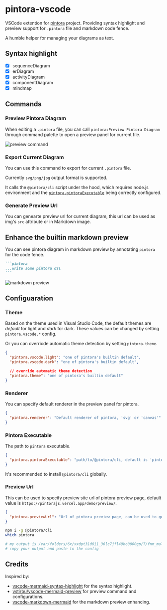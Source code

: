 # pintora-vscode

VSCode extention for [pintora](https://github.com/hikerpig/pintora) project. Providing syntax highlight and preview support for `.pintora` file and markdown code fence.

A humble helper for managing your diagrams as text.

## Syntax highlight

- [x] sequenceDiagram
- [x] erDiagram
- [x] activityDiagram
- [x] componentDiagram
- [x] mindmap

## Commands

### Preview Pintora Diagram

When editing a `.pintora` file, you can call `pintora:Preview Pintora Diagram` through command palette to open a preview panel for current file.


![preview command](https://i.imgur.com/BmbbfwJ.png)

### Export Current Diagram

You can use this command to export for current `.pintora` file.

Currently `svg/png/jpg` output format is supported.

It calls the `@pintora/cli` script under the hood, which requires node.js environment and the [`pintora.pintoraExecutable`](#pintora-executable) being correctly configured.

### Generate Preview Url

You can genearte preview url for current diagram, this url can be used as img's `src` attribute or in Markdown image.


## Enhance the builtin markdown preview

You can see pintora diagram in markdown preview by annotating `pintora` for the code fence.

~~~markdown
```pintora
...write some pintora dsl
```
~~~

![markdown preview](https://i.imgur.com/kyQEexU.png)

## Configuaration

### Theme

Based on the theme used in Visual Studio Code, the default themes are *default* for light and *dark* for dark. These values can be changed by setting `pintora.vscode.*` config.

Or you can overricde automatic theme detection by setting `pintora.theme`.

```json
{
  "pintora.vscode.light": "one of pintora's builtin default",
  "pintora.vscode.dark": "one of pintora's builtin default",

  // override automatic theme detection
  "pintora.theme": "one of pintora's builtin default"
}
```

### Renderer

You can specify default renderer in the preview panel for pintora.

```json
{
  "pintora.renderer": "Default renderer of pintora, 'svg' or 'canvas'"
}
```

### Pintora Executable

The path to `pintora` executable.

```json
{
  "pintora.pintoraExecutable": "path/to/@pintora/cli, default is 'pintora'"
}
```

It's recommended to install `@pintora/cli` globally.

### Preview Url

This can be used to specify preview site url of pintora preview page, default value is `https://pintorajs.vercel.app/demo/preview/`.

```json
{
  "pintora.previewUrl": "Url of pintora preview page, can be used to generate preview url"
}
```

```sh
npm i -g @pintora/cli
which pintora

# my output is /var/folders/6x/xxdpt31d011_36lc7jfl49bc0000gp/T/fnm_multishells/33847_1642398161921/bin/pintora
# copy your output and paste to the config
```

## Credits

Inspired by:
- [vscode-mermaid-syntax-highlight](https://github.com/bpruitt-goddard/vscode-mermaid-syntax-highlight) for the syntax highlight.
- [vstirbu/vscode-mermaid-preview](https://github.com/vstirbu/vscode-mermaid-preview) for preview command and configurations.
- [vscode-markdown-mermaid](https://github.com/mjbvz/vscode-markdown-mermaid) for the markdown preview enhancing.
